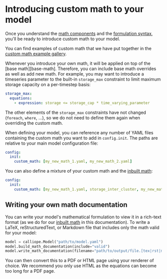 # Introducing custom math to your model

Once you understand the [math components](components.md) and the [formulation syntax](syntax.md), you'll be ready to introduce custom math to your model.

You can find examples of custom math that we have put together in the [custom math example gallery](examples/index.md).

Whenever you introduce your own math, it will be applied on top of the [base math][base-math].
Therefore, you can include base math overrides as well as add new math.
For example, you may want to introduce a timeseries parameter to the built-in `storage_max` constraint to limit maximum storage capacity on a per-timestep basis:

```yaml
storage_max:
  equations:
    - expression: storage <= storage_cap * time_varying_parameter
```

The other elements of the `storage_max` constraints have not changed (`foreach`, `where`, ...), so we do not need to define them again when overriding the custom math.

When defining your model, you can reference any number of YAML files containing the custom math you want to add in `config.init`. The paths are relative to your main model configuration file:

```yaml
config:
  init:
    custom_math: [my_new_math_1.yaml, my_new_math_2.yaml]
```

You can also define a mixture of your custom math and the [inbuilt math](../math/index.md):

```yaml
config:
  init:
    custom_math: [my_new_math_1.yaml, storage_inter_cluster, my_new_math_2.md]
```

## Writing your own math documentation

You can write your model's mathematical formulation to view it in a rich-text format (as we do for our [inbuilt math](../math/index.md) in this documentation).
To write a LaTeX, reStructuredText, or Markdown file that includes only the math valid for your model:

```python
model = calliope.Model("path/to/model.yaml")
model.build_math_documentation(include="valid")
model.write_math_documentation(filename="path/to/output/file.[tex|rst|md]")
```

You can then convert this to a PDF or HTML page using your renderer of choice.
We recommend you only use HTML as the equations can become too long for a PDF page.
